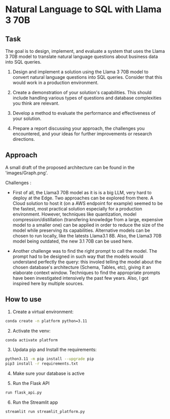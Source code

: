 # Natural Language to SQL with Llama 3 70B

## Task

The goal is to design, implement, and evaluate a system that uses the Llama 3 70B model to translate natural language questions about business data into SQL queries.

1. Design and implement a solution using the Llama 3 70B model to convert natural language questions into SQL queries. Consider that this would work in a production environment.

2. Create a demonstration of your solution's capabilities. This should include handling various types of questions and database complexities you think are relevant.

3. Develop a method to evaluate the performance and effectiveness of your solution.

4. Prepare a report discussing your approach, the challenges you encountered, and your ideas
for further improvements or research directions.


## Approach

A small draft of the proposed architecture can be found in the 'images/Graph.png'.

Challenges : 
- First of all, the Llama3 70B model as it is is a big LLM, very hard to deploy at the Edge. 
Two approaches can be explored from there.
A Cloud solution to host it (on a AWS endpoint for example) seemed to be the fastest, most practical solution especially for a production environment.
However, techniques like quantization, model compression/distillation (transfering knowledge from a large, expensive model to a smaller one) can be applied in order to reduce the size of the model while preserving its capabilities. 
Alternative models can be chosen to run locally, like the latests Llama3.1 8B.
Also, the Llama3 70B model being outdated, the new 3.1 70B can be used here.

- Another challenge was to find the right prompt to call the model. The prompt had to be designed in such way that the models would understand perfectly the query: this involed telling the model about the chosen database's architecture (Schema, Tables, etc), giving it an elaborate context window. Techniques to find the appropriate prompts have been investigated intensively the past few years. Also, I got inspired here by multiple sources.



## How to use

1. Create a virtual environment:

```sh
conda create -n platform python=3.11
```

2. Activate the venv:

```sh
conda activate platform
```

3. Updata pip and Install the requirements: 

```sh
python3.11 -m pip install --upgrade pip
pip3 install -r requirements.txt
```

4. Make sure your database is active

5. Run the Flask API
```sh
run flask_api.py
```

6. Run the Streamlit app
```sh
streamlit run streamlit_platform.py
```

